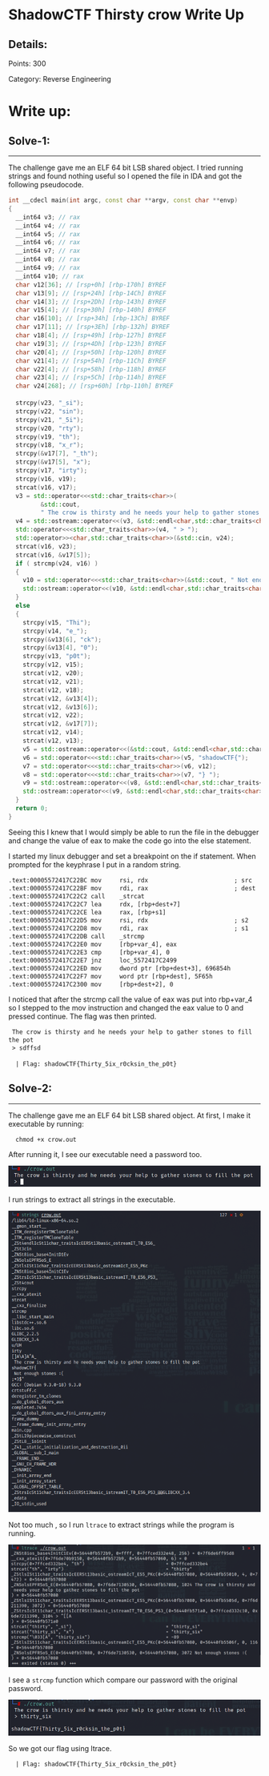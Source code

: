 # ShadowCTF Thirsty crow Write Up

## Details:
Points: 300

Category: Reverse Engineering

# Write up:

## Solve-1:
___________

The challenge gave me an ELF 64 bit LSB shared object. I tried running strings and found nothing useful so I opened the file in IDA and got the following pseudocode.

``` c++
int __cdecl main(int argc, const char **argv, const char **envp)
{
  __int64 v3; // rax
  __int64 v4; // rax
  __int64 v5; // rax
  __int64 v6; // rax
  __int64 v7; // rax
  __int64 v8; // rax
  __int64 v9; // rax
  __int64 v10; // rax
  char v12[36]; // [rsp+0h] [rbp-170h] BYREF
  char v13[9]; // [rsp+24h] [rbp-14Ch] BYREF
  char v14[3]; // [rsp+2Dh] [rbp-143h] BYREF
  char v15[4]; // [rsp+30h] [rbp-140h] BYREF
  char v16[10]; // [rsp+34h] [rbp-13Ch] BYREF
  char v17[11]; // [rsp+3Eh] [rbp-132h] BYREF
  char v18[4]; // [rsp+49h] [rbp-127h] BYREF
  char v19[3]; // [rsp+4Dh] [rbp-123h] BYREF
  char v20[4]; // [rsp+50h] [rbp-120h] BYREF
  char v21[4]; // [rsp+54h] [rbp-11Ch] BYREF
  char v22[4]; // [rsp+58h] [rbp-118h] BYREF
  char v23[4]; // [rsp+5Ch] [rbp-114h] BYREF
  char v24[268]; // [rsp+60h] [rbp-110h] BYREF

  strcpy(v23, "_si");
  strcpy(v22, "sin");
  strcpy(v21, "_5i");
  strcpy(v20, "rty");
  strcpy(v19, "th");
  strcpy(v18, "x_r");
  strcpy(&v17[7], "_th");
  strcpy(&v17[5], "x");
  strcpy(v17, "irty");
  strcpy(v16, v19);
  strcat(v16, v17);
  v3 = std::operator<<<std::char_traits<char>>(
         &std::cout,
         " The crow is thirsty and he needs your help to gather stones to fill the pot");
  v4 = std::ostream::operator<<(v3, &std::endl<char,std::char_traits<char>>);
  std::operator<<<std::char_traits<char>>(v4, " > ");
  std::operator>><char,std::char_traits<char>>(&std::cin, v24);
  strcat(v16, v23);
  strcat(v16, &v17[5]);
  if ( strcmp(v24, v16) )
  {
    v10 = std::operator<<<std::char_traits<char>>(&std::cout, " Not enough stones :( ");
    std::ostream::operator<<(v10, &std::endl<char,std::char_traits<char>>);
  }
  else
  {
    strcpy(v15, "Thi");
    strcpy(v14, "e_");
    strcpy(&v13[6], "ck");
    strcpy(&v13[4], "0");
    strcpy(v13, "p0t");
    strcpy(v12, v15);
    strcat(v12, v20);
    strcat(v12, v21);
    strcat(v12, v18);
    strcat(v12, &v13[4]);
    strcat(v12, &v13[6]);
    strcat(v12, v22);
    strcat(v12, &v17[7]);
    strcat(v12, v14);
    strcat(v12, v13);
    v5 = std::ostream::operator<<(&std::cout, &std::endl<char,std::char_traits<char>>);
    v6 = std::operator<<<std::char_traits<char>>(v5, "shadowCTF{");
    v7 = std::operator<<<std::char_traits<char>>(v6, v12);
    v8 = std::operator<<<std::char_traits<char>>(v7, "} ");
    v9 = std::ostream::operator<<(v8, &std::endl<char,std::char_traits<char>>);
    std::ostream::operator<<(v9, &std::endl<char,std::char_traits<char>>);
  }
  return 0;
}
```

Seeing this I knew that I would simply be able to run the file in the debugger and change the value of eax to make the code go into the else statement.

I started my linux debugger and set a breakpoint on the if statement. When prompted for the keyphrase I put in a random string.

```
.text:00005572417C22BC mov     rsi, rdx                        ; src
.text:00005572417C22BF mov     rdi, rax                        ; dest
.text:00005572417C22C2 call    _strcat
.text:00005572417C22C7 lea     rdx, [rbp+dest+7]
.text:00005572417C22CE lea     rax, [rbp+s1]
.text:00005572417C22D5 mov     rsi, rdx                        ; s2
.text:00005572417C22D8 mov     rdi, rax                        ; s1
.text:00005572417C22DB call    _strcmp
.text:00005572417C22E0 mov     [rbp+var_4], eax
.text:00005572417C22E3 cmp     [rbp+var_4], 0
.text:00005572417C22E7 jnz     loc_5572417C2499
.text:00005572417C22ED mov     dword ptr [rbp+dest+3], 696854h
.text:00005572417C22F7 mov     word ptr [rbp+dest], 5F65h
.text:00005572417C2300 mov     [rbp+dest+2], 0
```
I noticed that after the strcmp call the value of eax was put into rbp+var_4 so I stepped to the mov instruction and changed the eax value to 0 and pressed continue. The flag was then printed.

```
 The crow is thirsty and he needs your help to gather stones to fill the pot
 > sdffsd

  | Flag: shadowCTF{Thirty_5ix_r0cksin_the_p0t} 
```


## Solve-2:
___________

The challenge gave me an ELF 64 bit LSB shared object. At first, I make it executable by running:
```
  chmod +x crow.out
```

After running it, I see our executable need a password too.

![run](./Photos/Capture1.png)

I run strings to extract all strings in the executable. 

![strings](./Photos/strings.png)


Not too much , so I run `ltrace` to extract strings while the program is running.

![ltrace](./Photos/Capture.png)

I see a `strcmp` function which compare our password with the original password.

![ltrace](./Photos/solve.png)

So we got our flag using ltrace.

```
  | Flag: shadowCTF{Thirty_5ix_r0cksin_the_p0t}
```
